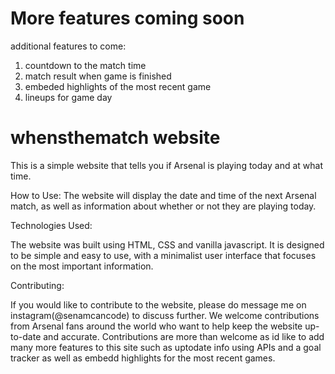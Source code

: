 
# More features coming soon

additional features to come: 
1. countdown to the match time
2. match result when game is finished 
3. embeded highlights of the most recent game 
4. lineups for game day


# whensthematch website 

This is a simple website that tells you if Arsenal is playing today and at what time. 

How to Use:
The website will display the date and time of the next Arsenal match, as well as information about whether or not they are playing today.

Technologies Used: 

The website was built using HTML, CSS and vanilla javascript. It is designed to be simple and easy to use, with a minimalist user interface that focuses on the most important information.

Contributing: 

If you would like to contribute to the website, please do message me on instagram(@senamcancode) to discuss further. We welcome contributions from Arsenal fans around the world who want to help keep the website up-to-date and accurate. Contributions are more than welcome as id like to add many more features to this site such as uptodate info using APIs and a goal tracker as well as embedd highlights for the most recent games. 



<!-- >>>>>>> 5c518d5b60585ec3ff4667bc75ed69fb45331e92 -->

